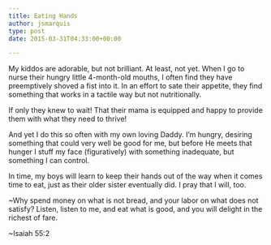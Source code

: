 ```yaml
---
title: Eating Hands
author: jsmarquis
type: post
date: 2015-03-31T04:33:00+00:00

---
```

My kiddos are adorable, but not brilliant. At least, not yet. When I go to nurse their hungry little 4-month-old mouths, I often find they have preemptively shoved a fist into it. In an effort to sate their appetite, they find something that works in a tactile way but not nutritionally.

If only they knew to wait! That their mama is equipped and happy to provide them with what they need to thrive!

And yet I do this so often with my own loving Daddy. I&#8217;m hungry, desiring something that could very well be good for me, but before He meets that hunger I stuff my face (figuratively) with something inadequate, but something I can control.

In time, my boys will learn to keep their hands out of the way when it comes time to eat, just as their older sister eventually did. I pray that I will, too.

~Why spend money on what is not bread, and your labor on what does not
satisfy? Listen, listen to me, and eat what is good, and you will
delight in the richest of fare.

~Isaiah 55:2